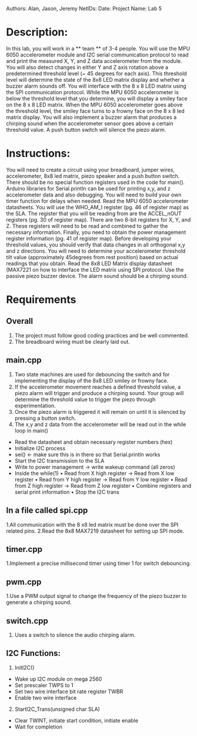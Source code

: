 Authors: Alan, Jason, Jeremy
NetIDs:
Date:
Project Name: Lab 5
# Description:
In this lab, you will work in a ** team ** of 3-4 people.
You will use the MPU 6050 accelerometer module and I2C serial
communication protocol to read and print the measured X, Y, and Z data
accelerometer from the module. You will also detect changes in either Y
and Z axis rotation above a predetermined threshold level (~ 45 degrees
for each axis). This threshold level will determine the state of the
8x8 LED matrix display and whether a buzzer alarm sounds off.
You will interface with the 8 x 8 LED matrix using the SPI
communication protocol. While the MPU 6050 accelerometer is below the
threshold level that you determine, you will display a smiley face on
the 8 x 8 LED matrix. When the MPU 6050 accelerometer goes above the
threshold level, the smiley face turns to a frowny face on the 8 x 8
led matrix display.
You will also implement a buzzer alarm that produces a chirping sound
when the accelerometer sensor goes above a certain threshold value.
A push button switch will silence the piezo alarm.
# Instructions:
You will need to create a circuit using your breadboard, jumper wires,
accelerometer, 8x8 led matrix, piezo speaker and a push button switch.
There should be no special function registers used in the code for
main(). Arduino libraries for Serial.println can be used for printing
x,y, and z accelerometer data and also debugging. You will need to
build your own timer function for delays when needed.
Read the MPU 6050 accelerometer datasheets. You will use the WHO_AM_I
register (pg. 46 of register map) as the SLA. The register that you
will be reading from are the ACCEL_nOUT registers (pg. 30 of register
map). There are two 8-bit registers for X, Y, and Z. These registers
will need to be read and combined to gather the necessary information.
Finally, you need to obtain the power management register information
(pg. 41 of register map). Before developing your threshold values, you
should verify that data changes in all orthogonal x,y and z directions.
You will need to determine your accelerometer threshold tilt value
(approximately 45degrees from rest position) based on actual readings
that you obtain.
Read the 8x8 LED Matrix display datasheet (MAX7221 on how to interface
the LED matrix using SPI protocol.
Use the passive piezo buzzer device. The alarm sound should be a
chirping sound.
# Requirements
## Overall
1. The project must follow good coding practices and be well commented.
2. The breadboard wiring must be clearly laid out.
## main.cpp
1. Two state machines are used for debouncing the switch and for
implementing the display of the 8x8 LED smiley or frowny face.
2. If the accelerometer movement reaches a defined threshold value, a
piezo alarm will trigger and produce a chirping sound. Your group will
determine the threshold value to trigger the piezo through
experimentation.
3. Once the piezo alarm is triggered it will remain on until it is
silenced by pressing a button switch.
4. The x,y and z data from the accelerometer will be read out in the
while loop in main()
- Read the datasheet and obtain necessary register numbers (hex)
- Initialize I2C process
- sei() <- make sure this is in there so that Serial.println works
- Start the I2C transmission to the SLA
- Write to power management -> write wakeup command (all zeros)
- Inside the while(1)
• Read from X high register -> Read from X low register
• Read from Y high register -> Read from Y low register
• Read from Z high register -> Read from Z low register
• Combine registers and serial print information
• Stop the I2C trans
## In a file called spi.cpp
1.All communication with the 8 x8 led matrix must be done over the SPI
related pins.
2.Read the 8x8 MAX7219 datasheet for setting up SPI mode.
## timer.cpp
1.Implement a precise millisecond timer using timer 1 for switch
debouncing.
## pwm.cpp
1.Use a PWM output signal to change the frequency of the piezo buzzer
to generate a chirping sound.
## switch.cpp
1. Uses a switch to silence the audio chirping alarm.
## I2C Functions:
1. InitI2C()
- Wake up I2C module on mega 2560
- Set prescaler TWPS to 1
- Set two wire interface bit rate register TWBR
- Enable two wire interface
2. StartI2C_Trans(unsigned char SLA)
- Clear TWINT, initiate start condition, initiate enable
- Wait for completion

